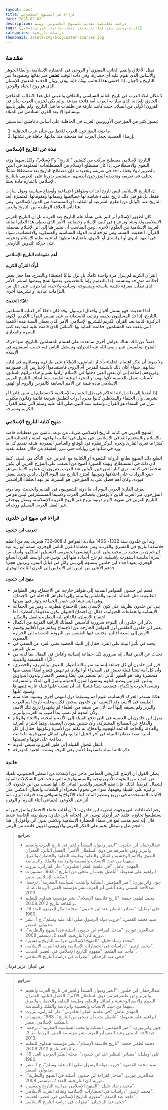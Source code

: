 ```yaml
---
layout: post
title: قراءة في المنهج الخلدوني
date: 2025-02-02
description: دراسة تحليلية نقدية للمنهج الخلدوني، وسيط
tags: [تاريخ-وسيط, جغرافيا-تاريخية, منشآت-مائية, عمران-إسلامي]
categories: دراسات-تاريخية
thumbnail: assets/img/blog/water-sources.jpg
---
```


## مقدمة 

تمثل الأخلاق والقيم الجانب المعنوي أو الروحي في الحضارة الإسلامية، وأيضًا الجوهر والأساس الذي تقوم عليه أي حضارة، وفي ذات الوقت **تضمن** سر بقائها وصمودها عبر التاريخ والأجيال. إذا اختفى هذا الجانب يومًا، فإنه يؤذن بزوال الدفء المعنوي للإنسان الذي هو روح الحياة والوجود. 

لا مكان لبلاد العرب في تاريخ العالم السياسي والثقافي والديني قبل هذا الانقلاب المفاجئ الخارق للعادة، الذي صار به العرب أمة فاتحة مبدعة. و لم يكن لجزيرة العرب شأن في القرون الأولى من الميلاد، حيث كانت غارقة في ظلمات ما قبل التاريخ، ولم يظهر بأسها وبسالتها إلا بعد القرن السادس من الميلاد.

يصور كثير من المؤرخين الأوروبيين العرب في الجاهلية على أساس دعامتين أساسيتين:
1. ما دونه المؤرخون العرب للحط من شأن عرب الجاهلية.
2. إرضاء العصبية بجعل العرب أمة منحطة منذ بدايتها، جاهلة في نشأتها.

### نبذة عن التاريخ الإسلامي

التاريخ الإسلامي مصطلح مركب من كلمتين "التاريخ" و"الإسلام"، ولكل منهما وزنه اللغوي والاصطلاحي. إذا كان مصطلح الإسلام من المصطلحات المعلومة في الدين بالضرورة ولا يختلف أحد في تعريفه وتحديده، فإن مصطلح التاريخ يعد مصطلحًا شائكًا يختلف في تعريفه وتحديده المؤرخون أنفسهم. سنقتصر بدورنا على التعريف بالتاريخ الإسلامي باعتباره مادة بحثنا.

إن التاريخ الإسلامي ليس تاريخ أحداث وظواهر اجتماعية وأوضاع سياسية ودول سادت فقط، بل هو قبل ذلك تاريخ عقيدة شاملة لها خصائصها وسماتها ومقوماتها المتميزة. يُعد التاريخ عند الأوائل من العلوم الشرعية أو النقلية، أي المستمدة من الدين الإسلامي. ومن هنا تأتي العلاقة الوطيدة بين التاريخ والدين.

كان لظهور الإسلام أثر كبير على نشأة علم التاريخ عند العرب، بل إن التاريخ العربي الإسلامي ولد ونشأ وترعرع في كنف الإسلام وحضانته، الأمر الذي يعطي هذا العلم أصالته العربية الإسلامية بين العلوم الأخرى. ومن المناسب أن نشير هنا إلى أثر الإسلام بمجمله: القرآن، الحديث، السنة، ومن ثم فعاليات الدولة السياسية والعسكرية والاقتصادية، سواء في العهد النبوي أو الراشدي أو الأموي، باعتبارها مظهرًا لفاعلية نظام الإسلام ودعوته، على حركة التدوين التاريخي.

#### أهم مقومات التاريخ الإسلامي

**أولًا: القرآن الكريم**

القرآن الكريم لم ينزل مرة واحدة كاملًا، بل نزل تباعًا (منجمًا) وبالتدرج. هذا جعل بعض أحكامه متدرجة ومتسمة، إما بالتعميم وإما بالتخصيص، بعضها نُسخ وبعضها استقر، الأمر الذي تطلَّب معرفة دقيقة بناسخه ومنسوخه، وسابقه ولاحقه، لما يترتب على ذلك من التزامات عبادية أو تشريعية أخرى.

**ثانيًا: الحديث**

أما الحديث، فهو يشمل أقوال وأفعال الرسول، وقد كان دافعًا آخر لعناية المسلمين بالتاريخ، إذ أخذ المسلمون بجمعه وترتيبه للاستعانة به على تفسير القرآن الكريم، لكونه الركيزة الثانية بعد القرآن الكريم للتشريع الإسلامي. الأمر الذي يعطي السنة هذه الأهمية التي بلغت عند المسلمين، فكانت العناية بها الأساس الذي قامت عليه فيما بعد كتب السيرة والمغازي.

فضلاً عن ذلك، هناك عوامل أخرى ساعدت على اهتمام المسلمين بالتاريخ، منها حركة الفتوح، وتأسيس عمر رضي الله عنه للديوان، وتسجيل الناس فيه حسب أسبقيتهم في الإسلام.



ولا يفوتنا أن نذكر اهتمام الخلفاء بأخبار الماضين، للإطلاع على طرقهم ووسائلهم في إدارة بلدانهم، سواء أكان ذلك بالنسبة للفرس أم الروم، فاستقدموا الإخباريين إلى قصورهم وقربوهم. إضافة إلى أن بعض الذين دخلوا في الإسلام أرادوا نشر وإحياء تراثهم السابق، لأسباب تتصل بالعصبية لأقوامهم، أو لمجرد الرغبة العلمية، مما أضاف للتاريخ العربي الإسلامي مادة قيمة عن الأمم السابقة كالفرس والروم أو الهنود.

إذا أضفنا إلى ذلك إرادة الحاكم في ظل الحضارة الإسلامية لا تستطيع إن تسن قانونا أو تشريعا، وأن الخلفاء والسلاطين كانوا مجرد أدوات لتطبيق شريعة قائمة وقانون مكتوب تنزل من السماء هو القرآن، ولتنفيذ سنة النبي صلى الله عليه وسلم التي تتمم القرآن الكريم وتشرحه.

### منهج كتابة التاريخ الإسلامي

المنهج العربي في كتابة التاريخ الإسلامي طريف من نوعه، ناشئ عن معطيات خاصة بالإسلام وبالمجتمع الثقافي الإسلامي. فهو يجهل في الغالب الواجهة الفنية والجمالية التي كثيرًا ما تغري القارئ وتغره، ليركز نظره في الوقائع والعناصر المفردة، هدفه تقديم كل ما ورد في شأنها من روايات حتى تبرز الحقيقة من خلال عملية نقدية. 

انطبع ذلك المنهج بطابع الرواية الشفوية أو الكتابية مع الحرص على التأكد من السند، كلما كان ذلك في المستطاع. وبهذه الصورة أصبح من الصعب على المؤرخ العربي أن يكون شخصيًا في كتابته. نرى كبار المؤرخين الأولين عند العرب يعتبرون أن عملهم الأساسي هو جمع الروايات على اختلافها وتبويبها. امتزج التاريخ منذ اليوم الأول بالدين وتقيد ببعض قيوده، وكان أهم فصل عنى به المؤرخون هو السيرة، ثم عهد الخلفاء الراشدين.

يعرف القارئ العربي اليوم أن ما دونه الشعوبيون في القديم والحديث، وما دونه المؤرخون غير العرب الذين لا يؤمنون بخصائص العرب ولاسيما المستشرقين ليس هو من التاريخ العربي في شيء، لأنهم دونوه بروح غير الروح العربية الإسلامية، وبعقل ووجدان غير العقل العربي المسلم ووجدانه.


### قراءة في منهج ابن خلدون

#### تعريف ابن خلدون

ولد ابن خلدون سنة 1332- 1406 ميلادية الموافق لـ 808-732 هجرية. يعد من أعظم فلاسفة التاريخ في المشرق والغرب، ومن عظماء القرن الثامن الهجري. اسمه أبو زيد عبد الرحمان بن محمد بن محمد ولي الدين التونسي الحضرمي الاشبيلي المالكي، وأصله من أسرة أندلسية استقرت بإشبيلية، ثم نزح أجداده منها إلى تونس في أواسط القرن السابع الهجري. يعود أجداد ابن خلدون بنسبهم إلى بني وائل من قبائل اليمن، ويردون هجرة جدهم الأعلى من اليمن إلى الأندلس إلى القرن الثالث الهجري.

#### منهج ابن خلدون

- قسم ابن خلدون الظواهر المدنية إلى ظواهر خارجة عن الاجتماع، وهي الظواهر الطبيعية: مثل العقائد الدينية والطقس والبيئة، وإلى الظواهر الداخلة في الاجتماع، وهي التي تنشأ في حضن الجماعة وتؤثر فيها بقوتها.
- بنى ابن خلدون نظريته على كون الإنسان يميل للاجتماع بفطرته... وميز بين الجماعة الإنسانية والجماعات الحيوانية، فقال إن اجتماع الحيوان يكون مدفوعًا بالفطرة، أما اجتماع الإنسان، فالدافع إليه الفطرة والعقل والتفكير.
- ذكر ابن خلدون أن النبوءة ضرورية لتأسيس الممالك الراقية القريبة من الكمال.
- يعتبر ابن خلدون الطقس أول العوامل الخارجة عن الاجتماع وتكلم عن الأقاليم وقسم الأرض إلى سبعة أقاليم، يختلف فيها الطقس من البرودة الشديدة إلى الحرارة القصوى.
- بحث في تأثير البيئة على الفرد، فقال إن البيئة الخصبة تغني الفرد عن السعي في سبيل العيش.
- تحدث عن الدين فقال إنه ضروري لكل جماعة إنسانية وأفاض في المقال بما لديه من الآراء الفلسفية والدينية.
- قرر ابن خلدون أن كل جماعة إنسانية تمر بثلاثة أطوار: البدوي، والغزوي، والحضري، وأن كل أمة تنشأ قبيلة تعيش في الصحراء أو الوادي ثم تنهض فتغزو أممًا أضعف منها متحضرة وهذا هو الطور الثاني، ثم تتحضر هي أيضًا وتمصر الأمصار وتدون الدواوين وتقنن القوانين وتضع العلوم وتنشئ الفنون الجميلة وتميل إلى الملاذ والمسرات وتنسى الحرب والكفاح، فتضعف شيئًا فشيئًا إلى أن تتغلب عليها قبيلة غازية فتقهرها وتسود عليها.
- هكذا تستمر الحركة الإنسانية، تقوم أمم وتسقط دول لتنهض أخرى وتسود. هذه سنة الطبيعة في الأمم، وقد اكتشف ابن خلدون بمحض فكره وعلمه تاريخ أمم العرب والبربر ولم يسبقه إليها أحد، لأن من سبقه من العلماء لم يشهدوا تاريخ تلك الأمم، ولأن أممهم لم تصب بما أصيب به العرب والبربر.
- يقول ابن خلدون إن العصبية هي التي تدفع القبيلة إلى الألفة والمحبة، والاتحاد والوئام والدفاع عن المصالح المشتركة، وأن شيئين يقويان العصبية، وهما احترام العرف والعادة، والحاجة الدائمة للهجوم والدفاع. ثم تكلم عن الأسرة وتكوينها، فقال إن كل أسرة تفقد صفاتها النبيلة في آخر الجيل الرابع، وأن القبائل تبقى قوية ما دامت مدافعة على قوتها وعصبيتها.
- انتقل لتحول القبيلة إلى طور الغزو وتأسيس الدولة.
- ذكر ثلاثة أسباب لسقوط الأمم وهي الترف وتشدد الجنود المرتزقة.

### خاتمة

يمكن القول أن الإنتاج التاريخي المعاصر عاجز عن الإنفلات من التنظير الخلدوني، ناهيك عن العديد من البحوث الأنتربولوجية والسيسيولوجية التي تبحث في التشكيلات القبلية لشمال إفريقيا. لذلك، فإن نظم التسيير والتدبير المائي كان لها نصيب من ابن خلدون، لأن تركيزه على القبيلة وفهمها، سواء في تخوم الصحراء أو الشعاب والجبال، انعكس على الآليات المستخدمة في توزيع وتنظيم الماء، كبناء الأكواخ والسواقي ومد قنوات الري، مما أثر على اللاوعي الجماعي أثناء الندرة أو الوفرة.

رغم الانتقادات التي وجهت لنظرية ابن خلدون، إلا أن أغلب علماء الاجتماع والمؤرخين لم يستطيعوا تجاوزه. فلقد عبر أرنولد توينبي عن إعجابه بابن خلدون وبطريقته الخاصة عندما قال: إنه نجم مذنب لمع في سماء الحضارة الإسلامية وتلاشى بدون أثر. وأقول إن هذا النجم ظل وسيظل يخيم على الفكر العربي والأوروبي لقرون قادمة من الزمن.


> **مراجع:**
> - عبدالرحمان ابن خلدون: "العبر وديوان المبتدأ والخبر في تاريخ العرب والعجم والبربر ومن عاصرهم من دوي السلطان الأكبر"، الفصل الثاني: العمران البدوي والأمم الوحشية والقبائل والبداوة وطبيعة البداوة والحضارة والفرق بينهما من حيث الأنساب والعصبية والرئاسة والملك والسياسة.
> - المهدي عامل: "في علمية الفكر الخلدوني"، دار الفارابي، بيروت.
> - ابراهيم علي شعوط: "أباطيل يجب أن تمحى من التاريخ"، 1963 منشورات المكتب الإسلامي، مصر.
> - جون واتر بوري: "أمير المؤمنين، الملكية والنخب السياسية المغربية"، ترجمة: عبدالأحد السبتي وعبد الغني أبو العزم، نشر مؤسسة الغني، الرباط، ط 3، 2013.
> - محمد لطفي جمعة: "تاريخ فلاسفة الإسلام"، نشر مؤسسة هنداوي للتعليم والثقافة بتاريخ 26.08.2012.
> - علي أومليل: "مصادر التنظير عند ابن خلدون"، مجلة الفكر العربي، العدد 16، 1980.
> - سيد محمد القمني: "حروب دولة الرسول صلى الله عليه وسلم"، ج 1، نشر مدبولي الصغير.
> - عبدالعزيز غوردو: "مدخل لقراءة ابن خلدون، أسئلة في المنهج والنظرية"، دورية كان التاريخية، العدد 2، ديسمبر 2008.
> - محمد رشاد خليل: "المنهج الإسلامي لدراسة التاريخ وتفسيره".
> - محمد ازنيبر: "دراسات في الحضارات الإسلامية وثقافة الغرب الإسلامي".
> - ماجد عبد المنعم: "مفهوم التاريخ الإسلامي في العصر الحديث".
> - حجي عبد الرحمان: "نظرات في دراسة التاريخ الإسلامي".

من انجاز: عزيز فردان

---



> **مراجع:**
> - عبدالرحمان ابن خلدون: "العبر وديوان المبتدأ والخبر في تاريخ العرب والعجم والبربر ومن عاصرهم من دوي السلطان الأكبر"، الفصل الثاني: العمران البدوي والأمم الوحشية والقبائل والبداوة وطبيعة البداوة والحضارة والفرق بينهما من حيث الأنساب والعصبية والرئاسة والملك والسياسة.
> - المهدي عامل: "في علمية الفكر الخلدوني"، دار الفارابي، بيروت.
> - ابراهيم علي شعوط: "أباطيل يجب أن تمحى من التاريخ"، 1963 منشورات المكتب الإسلامي، مصر.
> - جون واتر بوري: "أمير المؤمنين، الملكية والنخب السياسية المغربية"، ترجمة: عبدالأحد السبتي وعبد الغني أبو العزم، نشر مؤسسة الغني، الرباط، ط 3، 2013.
> - محمد لطفي جمعة: "تاريخ فلاسفة الإسلام"، نشر مؤسسة هنداوي للتعليم والثقافة بتاريخ 26.08.2012.
> - علي أومليل: "مصادر التنظير عند ابن خلدون"، مجلة الفكر العربي، العدد 16، 1980.
> - سيد محمد القمني: "حروب دولة الرسول صلى الله عليه وسلم"، ج 1، نشر مدبولي الصغير.
> - عبدالعزيز غوردو: "مدخل لقراءة ابن خلدون، أسئلة في المنهج والنظرية"، دورية كان التاريخية، العدد 2، ديسمبر 2008.
> - محمد رشاد خليل: "المنهج الإسلامي لدراسة التاريخ وتفسيره".
> - محمد ازنيبر: "دراسات في الحضارات الإسلامية وثقافة الغرب الإسلامي".
> - ماجد عبد المنعم: "مفهوم التاريخ الإسلامي في العصر الحديث".
> - حجي عبد الرحمان: "نظرات في دراسة التاريخ الإسلامي".

